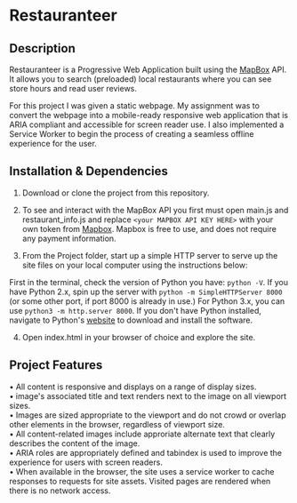 # Restauranteer


## Description

Restauranteer is a Progressive Web Application built using the [MapBox](https://www.mapbox.com/) API.  It allows you to search (preloaded) local restaurants where you can see store hours and read user reviews.

For this project I was given a static webpage.  My assignment was to convert the webpage into a mobile-ready responsive web application that is ARIA compliant and accessible for screen reader use.  I also implemented a Service Worker to begin the process of creating a seamless offline experience for the user.

## Installation & Dependencies

1. Download or clone the project from this repository.

2. To see and interact with the MapBox API you first must open main.js and restaurant_info.js and replace `<your MAPBOX API KEY HERE>` with your own token from [Mapbox](https://www.mapbox.com/). Mapbox is free to use, and does not require any payment information.

3. From the Project folder, start up a simple HTTP server to serve up the site files on your local computer using the instructions below: 

First in the terminal, check the version of Python you have: `python -V`. If you have Python 2.x, spin up the server with `python -m SimpleHTTPServer 8000` (or some other port, if port 8000 is already in use.) For Python 3.x, you can use `python3 -m http.server 8000`. If you don't have Python installed, navigate to Python's [website](https://www.python.org/) to download and install the software.

4. Open index.html in your browser of choice and explore the site.

## Project Features
• All content is responsive and displays on a range of display sizes.<br/>
• image's associated title and text renders next to the image on all viewport sizes.<br/>
• Images are sized appropriate to the viewport and do not crowd or overlap other elements in the browser, regardless of viewport size.<br/>
• All content-related images include approriate alternate text that clearly describes the content of the image.<br/>
• ARIA roles are appropriately defined and tabindex is used to improve the experience for users with screen readers.<br/>
• When available in the browser, the site uses a service worker to cache responses to requests for site assets. Visited pages are rendered when there is no network access.<br/>